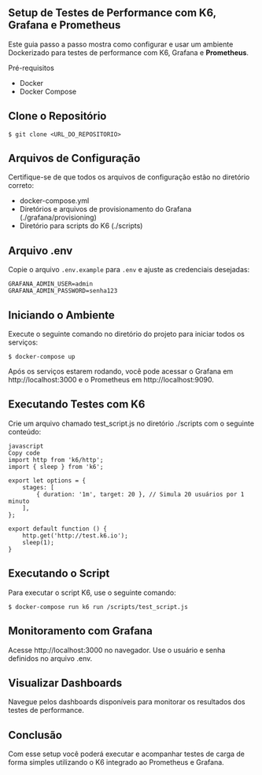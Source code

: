 Setup de Testes de Performance com K6, Grafana e Prometheus
---
Este guia passo a passo mostra como configurar e usar um ambiente Dockerizado para testes de performance com K6, Grafana e **Prometheus**.

Pré-requisitos
- Docker
- Docker Compose

Clone o Repositório
---
```
$ git clone <URL_DO_REPOSITORIO>
````

Arquivos de Configuração
---
Certifique-se de que todos os arquivos de configuração estão no diretório correto:
- docker-compose.yml
- Diretórios e arquivos de provisionamento do Grafana (./grafana/provisioning)
- Diretório para scripts do K6 (./scripts)

Arquivo .env
---
Copie o arquivo `.env.example` para `.env` e ajuste as credenciais desejadas:
```
GRAFANA_ADMIN_USER=admin
GRAFANA_ADMIN_PASSWORD=senha123
```

Iniciando o Ambiente
---
Execute o seguinte comando no diretório do projeto para iniciar todos os serviços:
```
$ docker-compose up
````

Após os serviços estarem rodando, você pode acessar o Grafana em http://localhost:3000 e o Prometheus em http://localhost:9090.

Executando Testes com K6
---
Crie um arquivo chamado test_script.js no diretório ./scripts com o seguinte conteúdo:
```
javascript
Copy code
import http from 'k6/http';
import { sleep } from 'k6';

export let options = {
    stages: [
        { duration: '1m', target: 20 }, // Simula 20 usuários por 1 minuto
    ],
};

export default function () {
    http.get('http://test.k6.io');
    sleep(1);
}
```
Executando o Script
---
Para executar o script K6, use o seguinte comando:
```
$ docker-compose run k6 run /scripts/test_script.js
````

Monitoramento com Grafana
---
Acesse http://localhost:3000 no navegador.
Use o usuário e senha definidos no arquivo .env.

Visualizar Dashboards
---
Navegue pelos dashboards disponíveis para monitorar os resultados dos testes de performance.

Conclusão
---
Com esse setup você poderá executar e acompanhar testes de carga de forma simples utilizando o K6 integrado ao Prometheus e Grafana.
